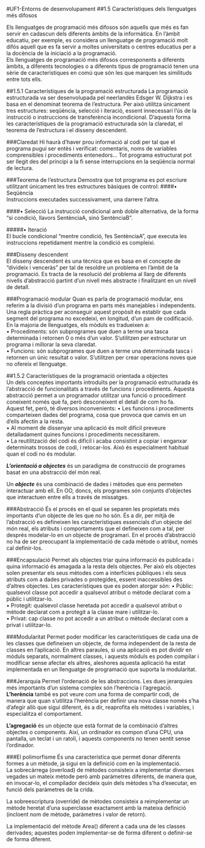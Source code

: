 #UF1-Entorns de desenvolupament
##1.5 Característiques dels llenguatges més difosos

Els llenguatges de programació més difosos són aquells que més es fan servir en cadascun dels diferents àmbits de la informàtica. 
En l’àmbit educatiu, per exemple, es considera un llenguatge de programació molt difós aquell que es fa servir a moltes universitats o centres educatius per a la docència de la iniciació a la programació.  
Els llenguatges de programació més difosos corresponents a diferents àmbits, a diferents tecnologies o a diferents tipus de programació tenen una sèrie de característiques en comú que són les que marquen les similituds entre tots ells.

##1.5.1 Característiques de la programació estructurada
La programació estructurada va ser desenvolupada pel neerlandès Edsger W. Dijkstra i es basa en el denominat teorema de l’estructura. Per això utilitza únicament tres estructures: seqüència, selecció i iteració, essent innecessari
l’ús de la instrucció o instruccions de transferència incondicional.
D’aquesta forma les característiques de la programació estructurada són la claredat,
el teorema de l’estructura i el disseny descendent.

###Claredat
Hi haurà d’haver prou informació al codi per tal que el programa pugui ser
entès i verificat: comentaris, noms de variables comprensibles i procediments
entenedors... Tot programa estructurat pot ser llegit des del principi a la fi sense
interrupcions en la seqüència normal de lectura.

###Teorema de l’estructura
Demostra que tot programa es pot escriure utilitzant únicament les tres estructures bàsiques de control:
####• Seqüència  
Instruccions executades successivament, una darrere l’altra.

####• Selecció
La instrucció condicional amb doble alternativa, de la forma “si condició, llavors SentènciaA, sinó SentènciaB”.

#####• Iteració  
El bucle condicional “mentre condició, fes SentènciaA”, que executa les instruccions repetidament mentre la condició es compleixi.

###Disseny descendent  
El disseny descendent és una tècnica que es basa en el concepte de “divideix i venceràs” per tal de resoldre un problema en l’àmbit de la programació. Es tracta de la resolució del problema al llarg de diferents nivells d’abstracció partint d’un nivell més abstracte i finalitzant en un nivell de detall.

###Programació modular
Quan es parla de programació modular, ens referim a la divisió d’un programa en parts més manejables i independents. Una regla pràctica per aconseguir aquest propòsit és establir que cada segment del programa no excedeixi, en longitud, d’un pam de codificació.  
En la majoria de llenguatges, els mòduls es tradueixen a:    
• Procediments: són subprogrames que duen a terme una tasca determinada i retornen 0 o més d’un valor. S’utilitzen per estructurar un programa i millorar la seva claredat.  
• Funcions: són subprogrames que duen a terme una determinada tasca i retornen un únic resultat o valor. S’utilitzen per crear operacions noves que no ofereix el llenguatge.  

##1.5.2 Característiques de la programació orientada a objectes  
Un dels conceptes importants introduïts per la programació estructurada és l’abstracció de funcionalitats a través de funcions i procediments. Aquesta abstracció permet a un programador utilitzar una funció o procediment coneixent només què fa, però desconeixent el detall de com ho fa.  
Aquest fet, però, té diversos inconvenients:
• Les funcions i procediments comparteixen dades del programa, cosa que provoca que canvis en un d’ells afectin a la resta.  
• Al moment de dissenyar una aplicació és molt difícil preveure detalladament quines funcions i procediments necessitarem.  
• La reutilització del codi és difícil i acaba consistint a copiar i enganxar determinats trossos de codi, i retocar-los. Això és especialment habitual quan el codi no és modular.  

***L’orientació a objectes*** és un paradigma de construcció de programes basat en una abstracció del món real.  

Un ***objecte*** és una combinació de dades i mètodes que ens permeten interactuar amb ell. En OO, doncs, els programes són conjunts d’objectes que interactuen entre ells a través de missatges.

###Abstracció
És el procés en el qual se separen les propietats més importants d’un objecte de les que no ho són. És a dir, per mitjà de l’abstracció es defineixen les característiques essencials d’un objecte del món real, els atributs i comportaments que el defineixen com a tal, per després modelar-lo en un objecte de programari.
En el procés d’abstracció no ha de ser preocupant la implementació de cada mètode o atribut, només cal definir-los.  

###Encapsulació
Permet als objectes triar quina informació és publicada i quina informació és amagada a la resta dels objectes. Per això els objectes solen presentar els seus mètodes com a interfícies públiques i els seus atributs com a dades privades o protegides, essent inaccessibles des d’altres objectes. Les característiques que es poden atorgar són:
• Públic: qualsevol classe pot accedir a qualsevol atribut o mètode declarat com a públic i utilitzar-lo.  
• Protegit: qualsevol classe heretada pot accedir a qualsevol atribut o mètode declarat com a protegit a la classe mare i utilitzar-lo.  
• Privat: cap classe no pot accedir a un atribut o mètode declarat com a privat i utilitzar-lo.  

###Modularitat
Permet poder modificar les característiques de cada una de les classes que defineixen un objecte, de forma independent de la resta de classes en l’aplicació. En altres paraules, si una aplicació es pot dividir en mòduls separats, normalment classes, i aquests mòduls es poden compilar i modificar sense afectar els altres, aleshores aquesta aplicació ha estat implementada en un llenguatge de programació que suporta la modularitat.  

###Jerarquia
Permet l’ordenació de les abstraccions. Les dues jerarquies més importants d’un sistema complex són l’herència i l’agregació.  
**L’herència** també es pot veure com una forma de compartir codi, de manera que quan s’utilitza l’herència per definir una nova classe només s’ha d’afegir allò que sigui diferent, és a dir, reaprofita els mètodes i variables, i especialitza el comportament.  

**L’agregació** és un objecte que està format de la combinació d’altres objectes o components. Així, un ordinador es compon d’una CPU, una pantalla, un teclat i un ratolí, i aquests components no tenen sentit sense l’ordinador.  

###El polimorfisme
És una característica que permet donar diferents formes a un mètode, ja sigui en la definició com en la implementació.  
La sobrecàrrega (overload) de mètodes consisteix a implementar diverses vegades un mateix mètode però amb paràmetres diferents, de manera que, en invocar-lo, el compilador decideix quin dels mètodes s’ha d’executar, en funció dels paràmetres de la crida.

La sobreescriptura (override) de mètodes consisteix a reimplementar un mètode heretat d’una superclasse exactament amb la mateixa definició (incloent nom de mètode, paràmetres i valor de retorn).  

La implementació del mètode Area() diferent a cada una de les classes derivades; aquestes poden implementar-se de forma diferent o definir-se de forma diferent.
